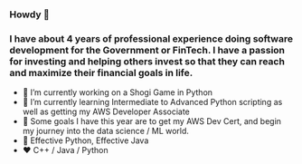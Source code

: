 ###  Howdy 🤠

### I have about 4 years of professional experience doing software development for the Government or FinTech. I have a passion for investing and helping others invest so that they can reach and maximize their financial goals in life.


- 🔭 I’m currently working on a Shogi Game in Python
- 🌱 I’m currently learning Intermediate to Advanced Python scripting as well as getting my AWS Developer Associate
- 🌈 Some goals I have this year are to get my AWS Dev Cert, and begin my journey into the data science / ML world.
- 📙 Effective Python, Effective Java
- ❤️ C++ / Java / Python
